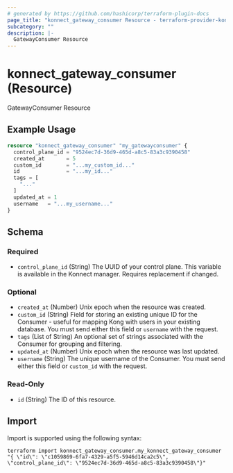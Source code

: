 ```yaml
---
# generated by https://github.com/hashicorp/terraform-plugin-docs
page_title: "konnect_gateway_consumer Resource - terraform-provider-konnect"
subcategory: ""
description: |-
  GatewayConsumer Resource
---
```


# konnect_gateway_consumer (Resource)

GatewayConsumer Resource

## Example Usage

```terraform
resource "konnect_gateway_consumer" "my_gatewayconsumer" {
  control_plane_id = "9524ec7d-36d9-465d-a8c5-83a3c9390458"
  created_at       = 5
  custom_id        = "...my_custom_id..."
  id               = "...my_id..."
  tags = [
    "..."
  ]
  updated_at = 1
  username   = "...my_username..."
}
```

<!-- schema generated by tfplugindocs -->
## Schema

### Required

- `control_plane_id` (String) The UUID of your control plane. This variable is available in the Konnect manager. Requires replacement if changed.

### Optional

- `created_at` (Number) Unix epoch when the resource was created.
- `custom_id` (String) Field for storing an existing unique ID for the Consumer - useful for mapping Kong with users in your existing database. You must send either this field or `username` with the request.
- `tags` (List of String) An optional set of strings associated with the Consumer for grouping and filtering.
- `updated_at` (Number) Unix epoch when the resource was last updated.
- `username` (String) The unique username of the Consumer. You must send either this field or `custom_id` with the request.

### Read-Only

- `id` (String) The ID of this resource.

## Import

Import is supported using the following syntax:

```shell
terraform import konnect_gateway_consumer.my_konnect_gateway_consumer "{ \"id\": \"c1059869-6fa7-4329-a5f5-5946d14ca2c5\",  \"control_plane_id\": \"9524ec7d-36d9-465d-a8c5-83a3c9390458\"}"
```
